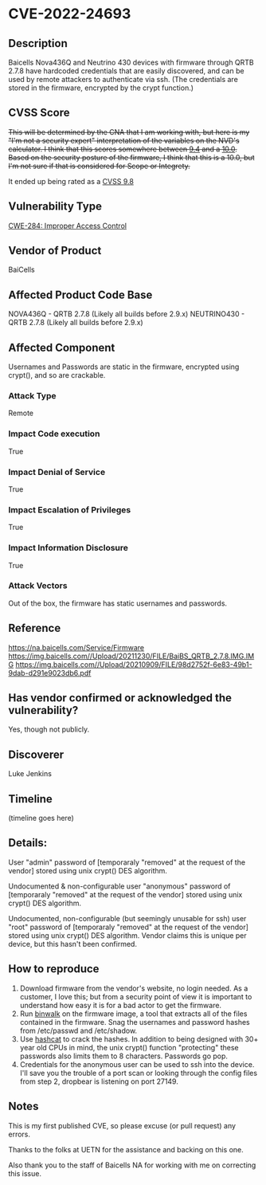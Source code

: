 # CVE-2022-24693
## Description

Baicells Nova436Q and Neutrino 430 devices with firmware through QRTB 2.7.8 have hardcoded credentials that are easily discovered, and can be used by remote attackers to authenticate via ssh. (The credentials are stored in the firmware, encrypted by the crypt function.)

## CVSS Score
~~This will be determined by the CNA that I am working with, but here is my "I'm not a security expert" interpretation of the variables on the NVD's calculator. I think that this scores somewhere between [9.4](https://nvd.nist.gov/vuln-metrics/cvss/v3-calculator?vector=AV:N/AC:L/PR:N/UI:N/S:U/C:H/I:L/A:H&version=3.1) and a [10.0](https://nvd.nist.gov/vuln-metrics/cvss/v3-calculator?vector=AV:N/AC:L/PR:N/UI:N/S:C/C:H/I:H/A:H&version=3.1). Based on the security posture of the firmware, I think that this is a 10.0, but I'm not sure if that is considered for Scope or Integrety.~~

It ended up being rated as a [CVSS 9.8](https://nvd.nist.gov/vuln/detail/CVE-2022-24693)

## Vulnerability Type
[CWE-284: Improper Access Control](https://cwe.mitre.org/data/definitions/284.html) 

## Vendor of Product
BaiCells

## Affected Product Code Base
NOVA436Q - QRTB 2.7.8 (Likely all builds before 2.9.x) 
NEUTRINO430 - QRTB 2.7.8 (Likely all builds before 2.9.x) 

## Affected Component
Usernames and Passwords are static in the firmware, encrypted using crypt(), and so are crackable.

### Attack Type
Remote

### Impact Code execution
True

### Impact Denial of Service
True

### Impact Escalation of Privileges
True

### Impact Information Disclosure
True

### Attack Vectors
Out of the box, the firmware has static usernames and passwords.


## Reference
https://na.baicells.com/Service/Firmware
https://img.baicells.com//Upload/20211230/FILE/BaiBS_QRTB_2.7.8.IMG.IMG
https://img.baicells.com//Upload/20210909/FILE/98d2752f-6e83-49b1-9dab-d291e9023db6.pdf


## Has vendor confirmed or acknowledged the vulnerability?
Yes, though not publicly.


## Discoverer
Luke Jenkins


## Timeline
(timeline goes here)


## Details:

User "admin" password of [temporaraly "removed" at the request of the vendor] stored using unix crypt() DES algorithm.

Undocumented & non-configurable user "anonymous" password of [temporaraly "removed" at the request of the vendor] stored using unix crypt() DES algorithm.

Undocumented, non-configurable (but seemingly unusable for ssh) user "root" password of [temporaraly "removed" at the request of the vendor] stored using unix crypt() DES algorithm. Vendor claims this is unique per device, but this hasn't been confirmed.


## How to reproduce

1. Download firmware from the vendor's website, no login needed. As a customer, I love this; but from a security point of view it is important to understand how easy it is for a bad actor to get the firmware.
2. Run [binwalk](https://github.com/ReFirmLabs/binwalk) on the firmware image, a tool that extracts all of the files contained in the firmware. Snag the usernames and password hashes from /etc/passwd and /etc/shadow.
3. Use [hashcat](https://hashcat.net/hashcat/) to crack the hashes. In addition to being designed with 30+ year old CPUs in mind, the unix crypt() function "protecting" these passwords also limits them to 8 characters. Passwords go pop.
4. Credentials for the anonymous user can be used to ssh into the device. I'll save you the trouble of a port scan or looking through the config files from step 2, dropbear is listening on port 27149.

## Notes
This is my first published CVE, so please excuse (or pull request) any errors. 

Thanks to the folks at UETN for the assistance and backing on this one. 

Also thank you to the staff of Baicells NA for working with me on correcting this issue.
